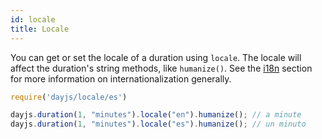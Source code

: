 ```yaml
---
id: locale
title: Locale
---
```


You can get or set the locale of a duration using `locale`. The locale will affect the duration's string methods, like `humanize()`. See the [i18n](../i18n/i18n) section for more information on internationalization generally.

```javascript
require('dayjs/locale/es')

dayjs.duration(1, "minutes").locale("en").humanize(); // a minute
dayjs.duration(1, "minutes").locale("es").humanize(); // un minuto
```
